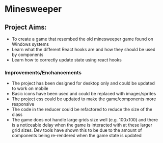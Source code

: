 # Minesweeper

## Project Aims:

- To create a game that resembed the old minesweeper game found on Windows systems
- Learn what the different React hooks are and how they should be used by components
- Learn how to correctly update state using react hooks

### Improvements/Enchancements

- The project has been designed for desktop only and could be updated to work on mobile
- Basic icons have been used and could be replaced with images/sprites
- The project css could be updated to make the game/components more responsive
- The code in the reducer could be refactored to reduce the size of the class
- The game does not handle large grids size well (e.g. 100x100) and there is a noticeable delay when the game is interacted with at these larger grid sizes. Dev tools have shown this to be due to the amount of components being re-rendered when the game state is updated
